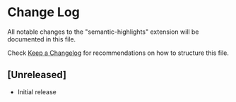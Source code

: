 # Change Log

All notable changes to the "semantic-highlights" extension will be documented in this file.

Check [Keep a Changelog](http://keepachangelog.com/) for recommendations on how to structure this file.

## [Unreleased]

- Initial release